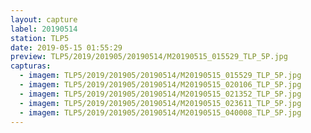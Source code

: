 ```yaml
---
layout: capture
label: 20190514
station: TLP5
date: 2019-05-15 01:55:29
preview: TLP5/2019/201905/20190514/M20190515_015529_TLP_5P.jpg
capturas:
  - imagem: TLP5/2019/201905/20190514/M20190515_015529_TLP_5P.jpg
  - imagem: TLP5/2019/201905/20190514/M20190515_020106_TLP_5P.jpg
  - imagem: TLP5/2019/201905/20190514/M20190515_021352_TLP_5P.jpg
  - imagem: TLP5/2019/201905/20190514/M20190515_023611_TLP_5P.jpg
  - imagem: TLP5/2019/201905/20190514/M20190515_040008_TLP_5P.jpg
---
```

